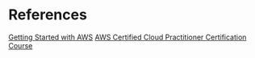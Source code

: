 # References
[Getting Started with AWS](https://aws.amazon.com/getting-started/)
[AWS Certified Cloud Practitioner Certification Course](https://www.youtube.com/watch?v=SOTamWNgDKc)